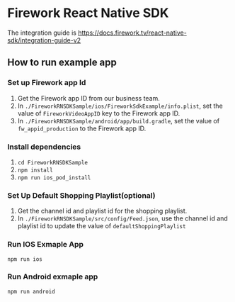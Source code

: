 # Firework React Native SDK

The integration guide is https://docs.firework.tv/react-native-sdk/integration-guide-v2

## How to run example app

### Set up Firework app Id

 1. Get the Firework app ID from our business team.
 2. In `./FireworkRNSDKSample/ios/FireworkSdkExample/info.plist`, set the value of `FireworkVideoAppID` key to the Firework app ID.
 3. In `./FireworkRNSDKSample/android/app/build.gradle`, set the value of `fw_appid_production` to the Firework app ID.

### Install dependencies

 1. `cd FireworkRNSDKSample`
 2. `npm install`
 3. `npm run ios_pod_install`

### Set Up Default Shopping Playlist(optional)
 1. Get the channel id and playlist id for the shopping playlist.
 2. In `./FireworkRNSDKSample/src/config/Feed.json`, use the channel id and playlist id to update the value of `defaultShoppingPlaylist`

### Run IOS Exmaple App
 
`npm run ios`

### Run Android exmaple app
 
`npm run android`
